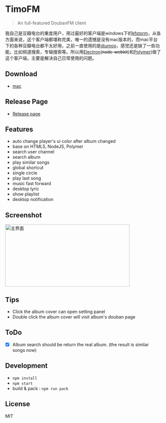 # TimoFM
> An full-featured DoubanFM client

我自己是豆瓣电台的重度用户，用过最好的客户端是windows下的[kfstorm](http://www.kfstorm.com/blog/doubanfm/)，从各方面来说，这个客户端都堪称完美，唯一的遗憾是没有mac版本的，而mac平台下的各种豆瓣电台都不太好用，之前一直使用的是[diumoo](http://diumoo.net)，感觉还是缺了一些功能，比如频道搜索，专辑搜索等。所以用[Electron](http://electron.atom.io)(~~node-webkit~~)和[Polymer](http://www.polymer-project.org/))做了这个客户端，主要是解决自己日常使用的问题。


## Download
- [mac](http://pan.baidu.com/s/1ntHoBwP#path=%252FAPP)

## Release Page

- [Release page](https://github.com/sapjax/TimoFM/releases)

## Features

- auto change player's ui color after album changed
- base on HTML5, NodeJS, Polymer
- search user channel
- search album
- play similar songs
- global shortcut
- single circle
- play last song
- music fast forward
- desktop lyric
- show playlist
- desktop notification


## Screenshot

<img src="assets/images/capture1.png" width="400" height=200 title="主界面" />

## Tips

- Click the album cover can open setting panel
- Double click the album cover will visit album's douban page

## ToDo

- [x] Album search should be return the real album. (the result is similar songs now)

## Development

- `npm install`
- `npm start`
- build & pack : `npm run pack`

## License

MIT

